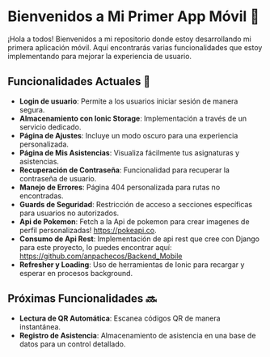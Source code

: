 # Bienvenidos a Mi Primer App Móvil 🎉

¡Hola a todos! Bienvenidos a mi repositorio donde estoy desarrollando mi primera aplicación móvil. Aquí encontrarás varias funcionalidades que estoy implementando para mejorar la experiencia de usuario. 

## Funcionalidades Actuales 🚀

- **Login de usuario**: Permite a los usuarios iniciar sesión de manera segura.
- **Almacenamiento con Ionic Storage**: Implementación a través de un servicio dedicado.
- **Página de Ajustes**: Incluye un modo oscuro para una experiencia personalizada.
- **Página de Mis Asistencias**: Visualiza fácilmente tus asignaturas y asistencias.
- **Recuperación de Contraseña**: Funcionalidad para recuperar la contraseña de usuario.
- **Manejo de Errores**: Página 404 personalizada para rutas no encontradas.
- **Guards de Seguridad**: Restricción de acceso a secciones específicas para usuarios no autorizados.
- **Api de Pokemon**: Fetch a la Api de pokemon para crear imagenes de perfil personalizadas! https://pokeapi.co.
- **Consumo de Api Rest**: Implementación de api rest que cree con Django para este proyecto, lo puedes encontrar aquí: https://github.com/anpachecos/Backend_Mobile
- **Refresher y Loading**: Uso de herramientas de Ionic para recargar y esperar en procesos background.


## Próximas Funcionalidades 🔜

- **Lectura de QR Automática**: Escanea códigos QR de manera instantánea.
- **Registro de Asistencia**: Almacenamiento de asistencia en una base de datos para un control detallado.
